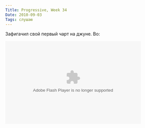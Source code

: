 ```yaml
---
Title: Progressive, Week 34
Date: 2010-09-03
Tags: слушаю
---
```


Зафигачил свой первый чарт на джуне. Во:

<object width="426" height="260"><param name="movie" value="http://www.juno.co.uk/flash/portable/"></param><param name="FlashVars" value="branding=download&amp;playlist_url=http%3A%2F%2Fwww.junodownload.com%2Fplaylists%2Fbuilder%2Fbecfac179ee422f217f6923697d0c1bb.xspf&amp;start_playing=0&amp;tracks_only=1"></param><embed src="http://www.juno.co.uk/flash/portable/" flashvars="branding=download&amp;playlist_url=http%3A%2F%2Fwww.junodownload.com%2Fplaylists%2Fbuilder%2Fbecfac179ee422f217f6923697d0c1bb.xspf&amp;start_playing=0&amp;tracks_only=1" width="426" height="260" type="application/x-shockwave-flash"></embed></object>